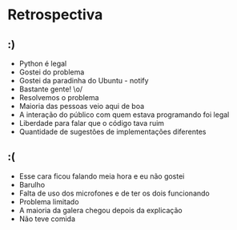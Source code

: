 Retrospectiva
=============

## :)

- Python é legal
- Gostei do problema
- Gostei da paradinha do Ubuntu - notify
- Bastante gente! \o/
- Resolvemos o problema
- Maioria das pessoas veio aqui de boa
- A interação do público com quem estava programando foi legal
- Liberdade para falar que o código tava ruim
- Quantidade de sugestões de implementações diferentes


## :(
- Esse cara ficou falando meia hora e eu não gostei
- Barulho
- Falta de uso dos microfones e de ter os dois funcionando
- Problema limitado
- A maioria da galera chegou depois da explicação
- Não teve comida
